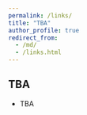 ```yaml
---
permalink: /links/
title: "TBA"
author_profile: true
redirect_from: 
  - /md/
  - /links.html
---
```


## TBA

* TBA
